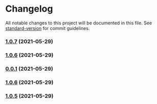 # Changelog

All notable changes to this project will be documented in this file. See [standard-version](https://github.com/conventional-changelog/standard-version) for commit guidelines.

### [1.0.7](https://github.com/kostyachuma/mask-icon/compare/v0.0.1...v1.0.7) (2021-05-29)

### [1.0.6](https://github.com/kostyachuma/mask-icon/compare/v0.0.1...v1.0.6) (2021-05-29)

### [0.0.1](https://github.com/kostyachuma/mask-icon/compare/v1.0.9...v0.0.1) (2021-05-29)

### [1.0.6](https://github.com/kostyachuma/mask-icon/compare/v1.0.9...v1.0.6) (2021-05-29)

### [1.0.5](https://github.com/kostyachuma/mask-icon/compare/v1.0.9...v1.0.5) (2021-05-29)
